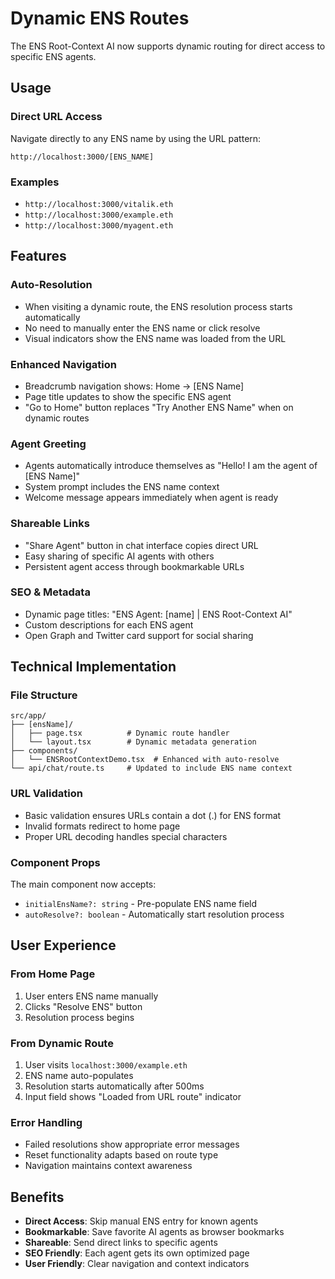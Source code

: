 # Dynamic ENS Routes

The ENS Root-Context AI now supports dynamic routing for direct access to specific ENS agents.

## Usage

### Direct URL Access
Navigate directly to any ENS name by using the URL pattern:
```
http://localhost:3000/[ENS_NAME]
```

### Examples
- `http://localhost:3000/vitalik.eth`
- `http://localhost:3000/example.eth`
- `http://localhost:3000/myagent.eth`

## Features

### Auto-Resolution
- When visiting a dynamic route, the ENS resolution process starts automatically
- No need to manually enter the ENS name or click resolve
- Visual indicators show the ENS name was loaded from the URL

### Enhanced Navigation
- Breadcrumb navigation shows: Home → [ENS Name]
- Page title updates to show the specific ENS agent
- "Go to Home" button replaces "Try Another ENS Name" when on dynamic routes

### Agent Greeting
- Agents automatically introduce themselves as "Hello! I am the agent of [ENS Name]"
- System prompt includes the ENS name context
- Welcome message appears immediately when agent is ready

### Shareable Links
- "Share Agent" button in chat interface copies direct URL
- Easy sharing of specific AI agents with others
- Persistent agent access through bookmarkable URLs

### SEO & Metadata
- Dynamic page titles: "ENS Agent: [name] | ENS Root-Context AI"
- Custom descriptions for each ENS agent
- Open Graph and Twitter card support for social sharing

## Technical Implementation

### File Structure
```
src/app/
├── [ensName]/
│   ├── page.tsx          # Dynamic route handler
│   └── layout.tsx        # Dynamic metadata generation
├── components/
│   └── ENSRootContextDemo.tsx  # Enhanced with auto-resolve
└── api/chat/route.ts     # Updated to include ENS name context
```

### URL Validation
- Basic validation ensures URLs contain a dot (.) for ENS format
- Invalid formats redirect to home page
- Proper URL decoding handles special characters

### Component Props
The main component now accepts:
- `initialEnsName?: string` - Pre-populate ENS name field
- `autoResolve?: boolean` - Automatically start resolution process

## User Experience

### From Home Page
1. User enters ENS name manually
2. Clicks "Resolve ENS" button
3. Resolution process begins

### From Dynamic Route
1. User visits `localhost:3000/example.eth`
2. ENS name auto-populates
3. Resolution starts automatically after 500ms
4. Input field shows "Loaded from URL route" indicator

### Error Handling
- Failed resolutions show appropriate error messages
- Reset functionality adapts based on route type
- Navigation maintains context awareness

## Benefits

- **Direct Access**: Skip manual ENS entry for known agents
- **Bookmarkable**: Save favorite AI agents as browser bookmarks
- **Shareable**: Send direct links to specific agents
- **SEO Friendly**: Each agent gets its own optimized page
- **User Friendly**: Clear navigation and context indicators
